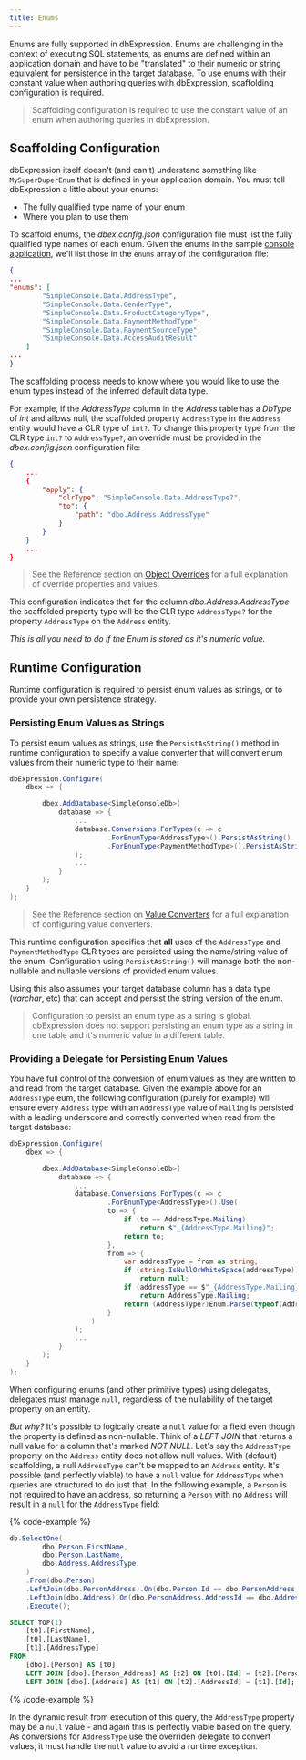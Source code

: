 ```yaml
---
title: Enums
---
```


Enums are fully supported in dbExpression. Enums are challenging in the context of executing SQL statements, as enums are defined within an application 
domain and have to be "translated" to their numeric or string equivalent for persistence in the target database. To use enums with their constant value 
when authoring queries with dbExpression, scaffolding configuration is required.

> Scaffolding configuration is required to use the constant value of an enum when authoring queries in dbExpression.

## Scaffolding Configuration

dbExpression itself doesn't (and can't) understand something like ```MySuperDuperEnum``` that is defined in your application domain. You must tell 
dbExpression a little about your enums:

* The fully qualified type name of your enum
* Where you plan to use them

To scaffold enums, the *dbex.config.json* configuration file must list the fully qualified type names of each enum.  Given the enums in the sample [console application](https://github.com/HatTrickLabs/dbExpression/blob/master/samples/mssql/NetCoreConsoleApp/Data/_TypeCode.cs), we'll list 
those in the ```enums``` array of the configuration file:
```json
{
...
"enums": [
        "SimpleConsole.Data.AddressType",
        "SimpleConsole.Data.GenderType",
        "SimpleConsole.Data.ProductCategoryType",
        "SimpleConsole.Data.PaymentMethodType",
        "SimpleConsole.Data.PaymentSourceType",
        "SimpleConsole.Data.AccessAuditResult"
    ]
...
}
```

The scaffolding process needs to know where you would like to use the enum types instead of the inferred default data type.  

For example, if the *AddressType* column in the *Address* table has a *DbType* of *int* and allows null, the scaffolded property `AddressType` 
in the `Address` entity would have a CLR type of `int?`.  To change this property type from the CLR type `int?` to `AddressType?`, an override must 
be provided in the *dbex.config.json* configuration file:
```json
{
    ...
    {
        "apply": {
            "clrType": "SimpleConsole.Data.AddressType?",
            "to": {
                "path": "dbo.Address.AddressType"
            }
        }
    }
    ...
}
```
> See the Reference section on [Object Overrides](../../reference/configuration/scaffolding/object-overrides) for a full explanation of override properties and values.

This configuration indicates that for the column *dbo.Address.AddressType* the scaffolded property type will be the CLR type ```AddressType?``` for the property ```AddressType``` on the ```Address``` entity.

*This is all you need to do if the Enum is stored as it's numeric value.*                

## Runtime Configuration

Runtime configuration is required to persist enum values as strings, or to provide your own persistence strategy.

### Persisting Enum Values as Strings

To persist enum values as strings, use the `PersistAsString()` method in runtime configuration to specify a value converter that will
convert enum values from their numeric type to their name:

```csharp
dbExpression.Configure(
    dbex => {

        dbex.AddDatabase<SimpleConsoleDb>(
            database => {
                ...
                database.Conversions.ForTypes(c => c
                        .ForEnumType<AddressType>().PersistAsString()
                        .ForEnumType<PaymentMethodType>().PersistAsString()
                );
                ...
            }
        );
    }
);
```

> See the Reference section on [Value Converters](../../reference/configuration/runtime/value-converters) for a full explanation of configuring value converters.


This runtime configuration specifies that **all** uses of the `AddressType` and `PaymentMethodType` CLR types are persisted using the name/string value of the enum. 
Configuration using `PersistAsString()` will manage both the non-nullable and nullable versions of provided enum values.

Using this also assumes your target database column has a data type (*varchar*, etc) that can accept and persist the string version of the enum.

> Configuration to persist an enum type as a string is global.  dbExpression does not support persisting an enum type as a string in one table 
and it's numeric value in a different table.

### Providing a Delegate for Persisting Enum Values

You have full control of the conversion of enum values as they are written to and read from the target database.  Given the example above for an `AddressType` 
eum, the following configuration (purely for example) will ensure every `Address` type with an `AddressType` value of `Mailing` is persisted with a 
leading underscore and correctly converted when read from the target database:

```csharp
dbExpression.Configure(
    dbex => {

        dbex.AddDatabase<SimpleConsoleDb>(
            database => {
                ...
                database.Conversions.ForTypes(c => c
                        .ForEnumType<AddressType>().Use(
                        to => {
                            if (to == AddressType.Mailing)
                                return $"_{AddressType.Mailing}";
                            return to;
                        },
                        from => {
                            var addressType = from as string;
                            if (string.IsNullOrWhiteSpace(addressType))
                                return null;
                            if (addressType == $"_{AddressType.Mailing}")
                                return AddressType.Mailing;
                            return (AddressType?)Enum.Parse(typeof(AddressType), addressType, true);
                        }
                    )
                );
                ...
            }
        );
    }
);
```

When configuring enums (and other primitive types) using delegates, delegates must manage `null`, regardless of the nullability of the target property on an entity.

*But why?* It's possible to logically create a `null` value for a field even though the property is defined as non-nullable.  Think of a *LEFT JOIN* that returns a null value for a column that's marked *NOT NULL*.    Let's say the `AddressType` property on the `Address` entity does not allow null values.  With (default) scaffolding, a null `AddressType` can't be mapped to an `Address` entity. It's possible (and perfectly viable) to have a `null` value for `AddressType` when queries are structured to do just that.  In the following example, a `Person` is not required to have an address, so returning a `Person` with no `Address` will result in a `null` for the `AddressType` field:

{% code-example %}
```csharp
db.SelectOne(
        dbo.Person.FirstName,
        dbo.Person.LastName,
        dbo.Address.AddressType
    )
    .From(dbo.Person)
    .LeftJoin(dbo.PersonAddress).On(dbo.Person.Id == dbo.PersonAddress.PersonId)
    .LeftJoin(dbo.Address).On(dbo.PersonAddress.AddressId == dbo.Address.Id)
    .Execute();
```
```sql
SELECT TOP(1)
    [t0].[FirstName],
    [t0].[LastName],
    [t1].[AddressType]
FROM
    [dbo].[Person] AS [t0]
    LEFT JOIN [dbo].[Person_Address] AS [t2] ON [t0].[Id] = [t2].[PersonId]
    LEFT JOIN [dbo].[Address] AS [t1] ON [t2].[AddressId] = [t1].[Id];
```
{% /code-example %}

In the dynamic result from execution of this query, the `AddressType` property may be a `null` value - and again this is perfectly viable based on the query. As conversions for `AddressType` use the overriden delegate to convert values, it must handle the `null` value to avoid a runtime exception.

                

